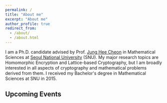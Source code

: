 ```yaml
---
permalink: /
title: "About me"
excerpt: "About me"
author_profile: true
redirect_from: 
  - /about/
  - /about.html
---
```


I am a Ph.D. candidate advised by Prof. [Jung Hee Cheon](http://www.math.snu.ac.kr/~jhcheon/xe2/) in Mathematical Sciences at [Seoul National University](http://en.snu.ac.kr/) (SNU).
My major research topics are Homomorphic Encryption and Lattice-based Cryptography, but I am broadly interested in all aspects of cryptography and mathematical problems derived from them. 
I received my Bachelor's degree in Mathematical Sciences at SNU in 2015. 


## Upcoming Events


